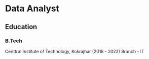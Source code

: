 # Data Analyst

## Education
### B.Tech
Centtral Institute of Technology, Kokrajhar (2018 - 2022)
Branch - IT
